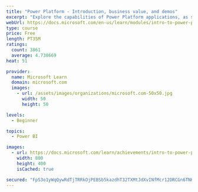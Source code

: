 ```yaml
---
title: "Power Platform - Introduction, business value, and demos"
excerpt: "Explore the capabilities of Power Platform applications, as seen in demonstrations and customer case studies."
webUrl: https://docs.microsoft.com/en-us/learn/modules/intro-to-power-platform-mba/
type: course
price: Free
length: PT35M
ratings:
  count: 3861
  average: 4.738669
heat: 51

provider:
  name: Microsoft Learn
  domain: microsoft.com
  images:
    - url: /assets/images/organizations/microsoft.com-50x50.jpg
      width: 50
      height: 50

levels:
  - Beginner

topics:
  - Power BI

images:
  - url: https://docs.microsoft.com/learn/achievements/intro-to-power-platform-social.png
    width: 800
    height: 400
    isCached: true

secured: "FpS3o1yWqQywRdTjTRRkOjPEBSb5kazdhT32TXMtJdXvINfMcr12DRCGn6TNKDFqNXavuTITlgMWO/ZRryGNmEGK1ZeFnE/GwFXQtz2vvrJ+gM1XGYNn+beEjl7UhH0cavsOKxbLkl63WqSpoFJhr4rN/9lE3qOiXiYcpVkeeTCXt7gANIkbGQW4jsxF/f9RF7WDq9WaYnJ7Agd793PvSFi3/50o4Dk2/27dFTXPrSTTj76wlwQxoaViItR2UrxaFGvhgrX+HOavJDUQCc5orLxtHlEL08va5b8oWRiWFTEl32VArlZjSFE4M76x4WbJkHqRW36bIP6pNwfJ4Z39q/Mo7LfkmPM0cXRsOMTYs/zGv274dqYcqLj5cbe5FfwLzyoclgw98KLCJVQ7wPRtYzJglbinxxSJ7RCNZA3knBg=;BS92B+cNsjzqjx2/JUJ9+A=="
---
```


